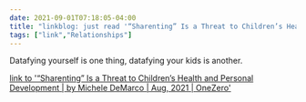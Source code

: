 ```yaml
---
date: 2021-09-01T07:18:05-04:00
title: "linkblog: just read '“Sharenting” Is a Threat to Children’s Health and Personal Development | by Michele DeMarco | Aug, 2021 | OneZero'"
tags: ["link","Relationships"]
---
```

Datafying yourself is one thing, datafying your kids is another.
 
[link to '“Sharenting” Is a Threat to Children’s Health and Personal Development | by Michele DeMarco | Aug, 2021 | OneZero'](https://onezero.medium.com/sharenting-is-a-threat-to-childrens-health-and-personal-development-bdf2549ec6f)
